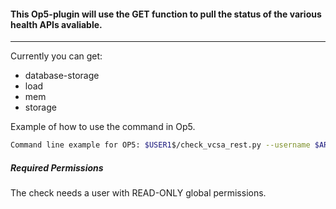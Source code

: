 #### This Op5-plugin will use the GET function to pull the status of the various health APIs avaliable.
---

Currently you can get:

 * database-storage
 * load
 * mem
 * storage

Example of how to use the command in Op5.
```sh
Command line example for OP5: $USER1$/check_vcsa_rest.py --username $ARG1$ --password $ARG2$ --url $HOSTNAME$ --domain $ARG3$ --check $ARG4$
```

##### Required Permissions
The check needs a user with READ-ONLY global permissions.
